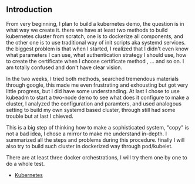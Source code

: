 Introduction
--
 
   From very beginning, I plan to build a kubernetes demo, the question is in what way we create it. there we have at least two methods to build kubernetes cluster from scratch, one is to dockerize all components, and the other one is to use traditional way of init scripts aka systemd services. the biggest problem is  that when I started, I realized that I didn't even know what parameters I can use, what authentication strategy I should use, how to create the certificate when I choose  certificate method , ...  and so on. I am totally confused and don't have clear vision. 

   In the two weeks, I tried both methods, searched tremendous materials through google, this made me even frustrating and exhousting but got very little progress, but I did have some understanding. At last I chose to use kubeadm to start a two-node demo to see what does it configure to make a cluster, I analyzed the configuration and paramters, and used analogous setting to build my own systemd based cluster, through still had some trouble but at last I chieved. 

   This is a big step of thinking how to make a sophisticated system, "copy" is not a bad idea, I chose a mirror to make me understand in-depth.  I summarized all the steps and problems during this procedure. finally I will also try to build such cluster in dockerized way through pod/kubelet.
    
   There are at least three docker orchestrations, I will try them one by one to do a whole test. 

   * [Kubernetes](./Kubernetes)
